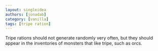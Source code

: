 ```yaml
---
layout: singleidea
authors: [jonadab]
category: [vanilla]
tags: [tripe ration]
---
```

Tripe rations should not generate randomly very often, but they should appear in the inventories of monsters that like tripe, such as orcs.
